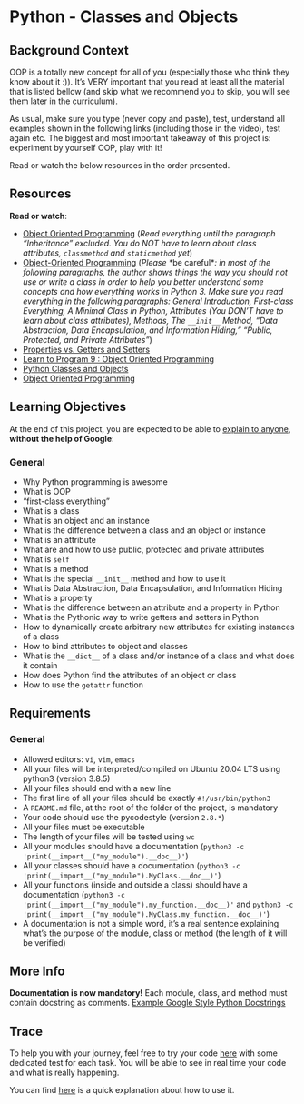 <h1 class="gap">Python - Classes and Objects</h1>
<h2>Background Context</h2>
<p>OOP is a totally new concept for all of you (especially those who think they know about it :)). It&rsquo;s VERY important that you read at least all the material that is listed bellow (and skip what we recommend you to skip, you will see them later in the curriculum).</p>
<p>As usual, make sure you type (never copy and paste), test, understand all examples shown in the following links (including those in the video), test again etc. The biggest and most important takeaway of this project is: experiment by yourself OOP, play with it!</p>
<p>Read or watch the below resources in the order presented.</p>
<h2>Resources</h2>
<p><strong>Read or watch</strong>:</p>
<ul>
<li><a title="Object Oriented Programming" href="https://intranet.hbtn.io/rltoken/izl1kO1isRJo6h_Ce2pmhw" target="_blank">Object Oriented Programming</a> (<em>Read everything until the paragraph &ldquo;Inheritance&rdquo; excluded. You do NOT have to learn about class attributes, <code>classmethod</code> and <code>staticmethod</code> yet</em>)</li>
<li><a title="Object-Oriented Programming" href="https://intranet.hbtn.io/rltoken/hA0enGhhhBgtbDEED2FFYA" target="_blank">Object-Oriented Programming</a> (<em>Please *</em>be careful*<em>: in most of the following paragraphs, the author shows things the way you should not use or write a class in order to help you better understand some concepts and how everything works in Python 3. Make sure you read everything in the following paragraphs: General Introduction, First-class Everything, A Minimal Class in Python, Attributes (You DON&rsquo;T have to learn about class attributes), Methods, The <code>__init__</code> Method, &ldquo;Data Abstraction, Data Encapsulation, and Information Hiding,&rdquo; &ldquo;Public, Protected, and Private Attributes&rdquo;</em>)</li>
<li><a title="Properties vs. Getters and Setters" href="https://intranet.hbtn.io/rltoken/33gDTd_1onhh3vkeKQv-Jw" target="_blank">Properties vs. Getters and Setters</a></li>
<li><a title="Learn to Program 9 : Object Oriented Programming" href="https://intranet.hbtn.io/rltoken/aFk7Ki8TPw5vZZBx2JXvIQ" target="_blank">Learn to Program 9 : Object Oriented Programming</a></li>
<li><a title="Python Classes and Objects" href="https://intranet.hbtn.io/rltoken/CFTUXsxbTVu4xb698_2bmQ" target="_blank">Python Classes and Objects</a></li>
<li><a title="Object Oriented Programming" href="https://intranet.hbtn.io/rltoken/DK1vkIQ0xT1fmMrmBcSGiA" target="_blank">Object Oriented Programming</a></li>
</ul>
<h2>Learning Objectives</h2>
<p>At the end of this project, you are expected to be able to <a title="explain to anyone" href="https://intranet.hbtn.io/rltoken/IGj3GprYnPJ9YUl7WM9TEg" target="_blank">explain to anyone</a>, <strong>without the help of Google</strong>:</p>
<h3>General</h3>
<ul>
<li>Why Python programming is awesome</li>
<li>What is OOP</li>
<li>&ldquo;first-class everything&rdquo;</li>
<li>What is a class</li>
<li>What is an object and an instance</li>
<li>What is the difference between a class and an object or instance</li>
<li>What is an attribute</li>
<li>What are and how to use public, protected and private attributes</li>
<li>What is <code>self</code></li>
<li>What is a method</li>
<li>What is the special <code>__init__</code> method and how to use it</li>
<li>What is Data Abstraction, Data Encapsulation, and Information Hiding</li>
<li>What is a property</li>
<li>What is the difference between an attribute and a property in Python</li>
<li>What is the Pythonic way to write getters and setters in Python</li>
<li>How to dynamically create arbitrary new attributes for existing instances of a class</li>
<li>How to bind attributes to object and classes</li>
<li>What is the <code>__dict__</code> of a class and/or instance of a class and what does it contain</li>
<li>How does Python find the attributes of an object or class</li>
<li>How to use the <code>getattr</code> function</li>
</ul>
<h2>Requirements</h2>
<h3>General</h3>
<ul>
<li>Allowed editors: <code>vi</code>, <code>vim</code>, <code>emacs</code></li>
<li>All your files will be interpreted/compiled on Ubuntu 20.04 LTS using python3 (version 3.8.5)</li>
<li>All your files should end with a new line</li>
<li>The first line of all your files should be exactly <code>#!/usr/bin/python3</code></li>
<li>A <code>README.md</code> file, at the root of the folder of the project, is mandatory</li>
<li>Your code should use the pycodestyle (version <code>2.8.*</code>)</li>
<li>All your files must be executable</li>
<li>The length of your files will be tested using <code>wc</code></li>
<li>All your modules should have a documentation (<code>python3 -c 'print(__import__("my_module").__doc__)'</code>)</li>
<li>All your classes should have a documentation (<code>python3 -c 'print(__import__("my_module").MyClass.__doc__)'</code>)</li>
<li>All your functions (inside and outside a class) should have a documentation (<code>python3 -c 'print(__import__("my_module").my_function.__doc__)'</code> and <code>python3 -c 'print(__import__("my_module").MyClass.my_function.__doc__)'</code>)</li>
<li>A documentation is not a simple word, it&rsquo;s a real sentence explaining what&rsquo;s the purpose of the module, class or method (the length of it will be verified)</li>
</ul>
<h2>More Info</h2>
<p><strong>Documentation is now mandatory!</strong> Each module, class, and method must contain docstring as comments. <a title="Example Google Style Python Docstrings" href="https://intranet.hbtn.io/rltoken/SYdQnrcR2jL5hIs5TkIN5Q" target="_blank">Example Google Style Python Docstrings</a></p>
<h2>Trace</h2>
<p>To help you with your journey, feel free to try your code <a title="here" href="https://intranet.hbtn.io/rltoken/-sgdZGK2LrEOKZ75BGzjYA" target="_blank">here</a> with some dedicated test for each task. You will be able to see in real time your code and what is really happening.</p>
<p>You can find <a title="here" href="https://intranet.hbtn.io/rltoken/ap_SNmxc3S2iiHVPfgCMwQ" target="_blank">here</a> is a quick explanation about how to use it.</p>